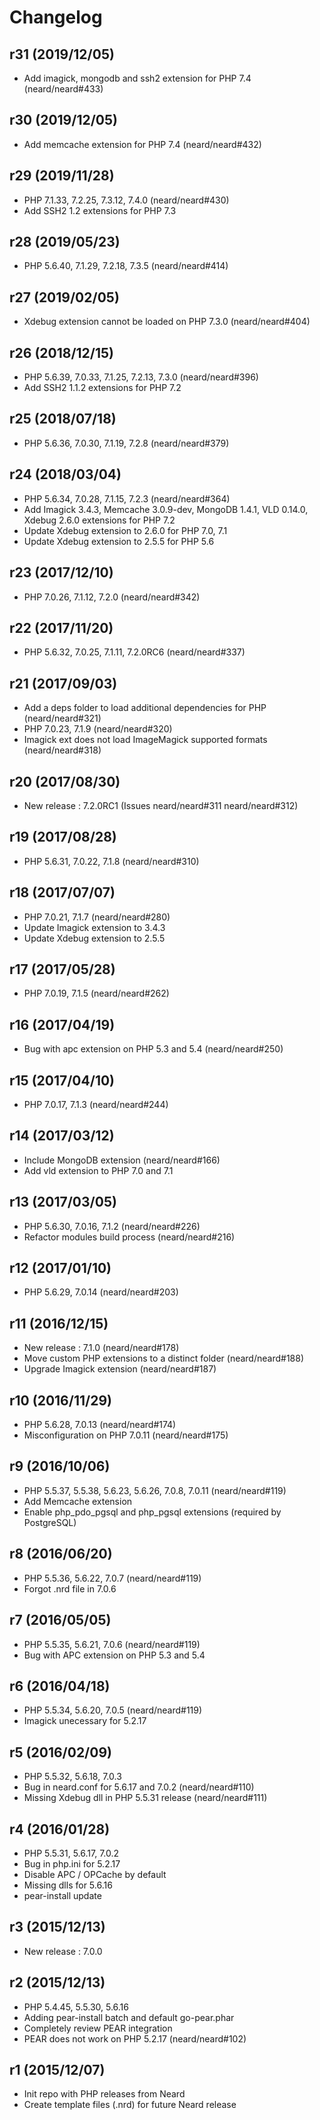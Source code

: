 # Changelog

## r31 (2019/12/05)

* Add imagick, mongodb and ssh2 extension for PHP 7.4 (neard/neard#433)

## r30 (2019/12/05)

* Add memcache extension for PHP 7.4 (neard/neard#432)

## r29 (2019/11/28)

* PHP 7.1.33, 7.2.25, 7.3.12, 7.4.0 (neard/neard#430)
* Add SSH2 1.2 extensions for PHP 7.3

## r28 (2019/05/23)

* PHP 5.6.40, 7.1.29, 7.2.18, 7.3.5 (neard/neard#414)

## r27 (2019/02/05)

* Xdebug extension cannot be loaded on PHP 7.3.0 (neard/neard#404)

## r26 (2018/12/15)

* PHP 5.6.39, 7.0.33, 7.1.25, 7.2.13, 7.3.0 (neard/neard#396)
* Add SSH2 1.1.2 extensions for PHP 7.2

## r25 (2018/07/18)

* PHP 5.6.36, 7.0.30, 7.1.19, 7.2.8 (neard/neard#379)

## r24 (2018/03/04)

* PHP 5.6.34, 7.0.28, 7.1.15, 7.2.3 (neard/neard#364)
* Add Imagick 3.4.3, Memcache 3.0.9-dev, MongoDB 1.4.1, VLD 0.14.0, Xdebug 2.6.0 extensions for PHP 7.2
* Update Xdebug extension to 2.6.0 for PHP 7.0, 7.1
* Update Xdebug extension to 2.5.5 for PHP 5.6

## r23 (2017/12/10)

* PHP 7.0.26, 7.1.12, 7.2.0 (neard/neard#342)

## r22 (2017/11/20)

* PHP 5.6.32, 7.0.25, 7.1.11, 7.2.0RC6 (neard/neard#337)

## r21 (2017/09/03)

* Add a deps folder to load additional dependencies for PHP (neard/neard#321)
* PHP 7.0.23, 7.1.9 (neard/neard#320)
* Imagick ext does not load ImageMagick supported formats (neard/neard#318)

## r20 (2017/08/30)

* New release : 7.2.0RC1 (Issues neard/neard#311 neard/neard#312)

## r19 (2017/08/28)

* PHP 5.6.31, 7.0.22, 7.1.8 (neard/neard#310)

## r18 (2017/07/07)

* PHP 7.0.21, 7.1.7 (neard/neard#280)
* Update Imagick extension to 3.4.3
* Update Xdebug extension to 2.5.5

## r17 (2017/05/28)

* PHP 7.0.19, 7.1.5 (neard/neard#262)

## r16 (2017/04/19)

* Bug with apc extension on PHP 5.3 and 5.4 (neard/neard#250)

## r15 (2017/04/10)

* PHP 7.0.17, 7.1.3 (neard/neard#244)

## r14 (2017/03/12)

* Include MongoDB extension (neard/neard#166)
* Add vld extension to PHP 7.0 and 7.1

## r13 (2017/03/05)

* PHP 5.6.30, 7.0.16, 7.1.2 (neard/neard#226)
* Refactor modules build process (neard/neard#216)

## r12 (2017/01/10)

* PHP 5.6.29, 7.0.14 (neard/neard#203)

## r11 (2016/12/15)

* New release : 7.1.0 (neard/neard#178)
* Move custom PHP extensions to a distinct folder (neard/neard#188)
* Upgrade Imagick extension (neard/neard#187)

## r10 (2016/11/29)

* PHP 5.6.28, 7.0.13 (neard/neard#174)
* Misconfiguration on PHP 7.0.11 (neard/neard#175)

## r9 (2016/10/06)

* PHP 5.5.37, 5.5.38, 5.6.23, 5.6.26, 7.0.8, 7.0.11 (neard/neard#119)
* Add Memcache extension
* Enable php_pdo_pgsql and php_pgsql extensions (required by PostgreSQL)

## r8 (2016/06/20)

* PHP 5.5.36, 5.6.22, 7.0.7 (neard/neard#119)
* Forgot .nrd file in 7.0.6

## r7 (2016/05/05)

* PHP 5.5.35, 5.6.21, 7.0.6 (neard/neard#119)
* Bug with APC extension on PHP 5.3 and 5.4

## r6 (2016/04/18)

* PHP 5.5.34, 5.6.20, 7.0.5 (neard/neard#119)
* Imagick unecessary for 5.2.17

## r5 (2016/02/09)

* PHP 5.5.32, 5.6.18, 7.0.3
* Bug in neard.conf for 5.6.17 and 7.0.2 (neard/neard#110)
* Missing Xdebug dll in PHP 5.5.31 release (neard/neard#111)

## r4 (2016/01/28)

* PHP 5.5.31, 5.6.17, 7.0.2
* Bug in php.ini for 5.2.17
* Disable APC / OPCache by default
* Missing dlls for 5.6.16
* pear-install update

## r3 (2015/12/13)

* New release : 7.0.0

## r2 (2015/12/13)

* PHP 5.4.45, 5.5.30, 5.6.16
* Adding pear-install batch and default go-pear.phar
* Completely review PEAR integration
* PEAR does not work on PHP 5.2.17 (neard/neard#102)

## r1 (2015/12/07)

* Init repo with PHP releases from Neard
* Create template files (.nrd) for future Neard release
